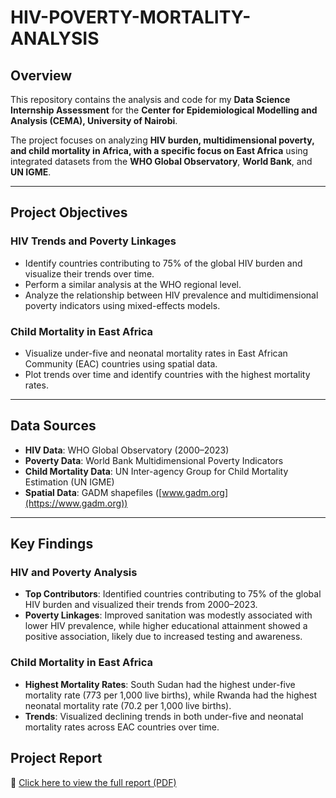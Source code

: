 # HIV-POVERTY-MORTALITY-ANALYSIS

## Overview  
This repository contains the analysis and code for my **Data Science Internship Assessment** for the **Center for Epidemiological Modelling and Analysis (CEMA), University of Nairobi**.  

The project focuses on analyzing **HIV burden, multidimensional poverty, and child mortality in Africa, with a specific focus on East Africa** using integrated datasets from the **WHO Global Observatory**, **World Bank**, and **UN IGME**.  

---

## Project Objectives  

### HIV Trends and Poverty Linkages  
- Identify countries contributing to 75% of the global HIV burden and visualize their trends over time.  
- Perform a similar analysis at the WHO regional level.  
- Analyze the relationship between HIV prevalence and multidimensional poverty indicators using mixed-effects models.  

### Child Mortality in East Africa  
- Visualize under-five and neonatal mortality rates in East African Community (EAC) countries using spatial data.  
- Plot trends over time and identify countries with the highest mortality rates.  

---

## Data Sources  
- **HIV Data**: WHO Global Observatory (2000–2023)  
- **Poverty Data**: World Bank Multidimensional Poverty Indicators  
- **Child Mortality Data**: UN Inter-agency Group for Child Mortality Estimation (UN IGME)  
- **Spatial Data**: GADM shapefiles ([www.gadm.org](https://www.gadm.org))  

---

## Key Findings  

### HIV and Poverty Analysis  
- **Top Contributors**: Identified countries contributing to 75% of the global HIV burden and visualized their trends from 2000–2023.  
- **Poverty Linkages**: Improved sanitation was modestly associated with lower HIV prevalence, while higher educational attainment showed a positive association, likely due to increased testing and awareness.  

### Child Mortality in East Africa  
- **Highest Mortality Rates**: South Sudan had the highest under-five mortality rate (773 per 1,000 live births), while Rwanda had the highest neonatal mortality rate (70.2 per 1,000 live births).  
- **Trends**: Visualized declining trends in both under-five and neonatal mortality rates across EAC countries over time.  

## Project Report  
📄 [Click here to view the full report (PDF)](Brian_Juma_Project.pdf)



